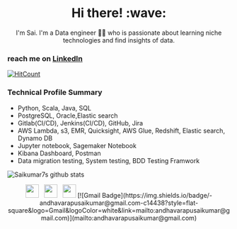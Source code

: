 <h1 align='center'> Hi there! :wave:</h1>
<p align='center'>
I'm Sai. I'm a Data engineer 👨‍💻 who is passionate about  learning niche technologies and find insights of data.
</p>

### reach me on [LinkedIn](https://www.linkedin.com/in/saikumar716/)<img height="15" src="https://github.com/WaylonWalker/WaylonWalker/blob/main/icon/linkedin.png?raw=true">
[![HitCount](http://hits.dwyl.com/saikumar716/saikumar716.svg)](http://hits.dwyl.com/saikumar716/saikumar-andhavarapu)


### Technical Profile Summary
- Python, Scala, Java, SQL
- PostgreSQL, Oracle,Elastic search
- Gitlab(CI/CD), Jenkins(CI/CD), GitHub, Jira
- AWS Lambda, s3, EMR, Quicksight, AWS Glue, Redshift, Elastic search, Dynamo DB
- Jupyter notebook, Sagemaker Notebook
-  Kibana Dashboard, Postman
- Data migration testing, System testing, BDD Testing Framwork

![Saikumar7s github stats](https://github-readme-stats.vercel.app/api/top-langs/?username=saikumar716&bg_color=30,e96443,904e95&title_color=fff&text_color=fff)

<p align='center'>
<a href="https://twitter.com/saicrystalhear"><img height="30" src="https://github.com/WaylonWalker/WaylonWalker/blob/main/icon/twitter.png?raw=true"></a>&nbsp;&nbsp;
<a href="https://instagram.com/saikumar716"><img height="30" src="https://github.com/WaylonWalker/WaylonWalker/blob/main/icon/instagram.jpg?raw=true"></a>&nbsp;&nbsp;
<a href="https://www.linkedin.com/in/saikumar-andhavarapu/"><img height="30" src="https://github.com/WaylonWalker/WaylonWalker/blob/main/icon/linkedin.png?raw=true"></a>
[![Gmail Badge](https://img.shields.io/badge/-andhavarapusaikumar@gmail.com-c14438?style=flat-square&logo=Gmail&logoColor=white&link=mailto:andhavarapusaikumar@gmail.com)](mailto:andhavarapusaikumar@gmail.com)
</p>


